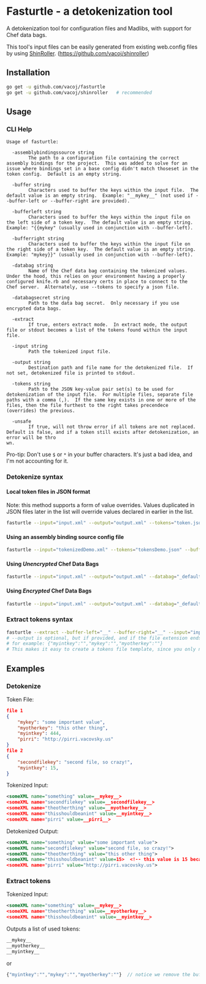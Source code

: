 # Fasturtle - a detokenization tool

A detokenization tool for configuration files and Madlibs, with support for Chef data bags.

This tool's input files can be easily generated from existing web.config files by using <a href="https://github.com/vacoj/shinroller">ShinRoller</a>. (https://github.com/vacoj/shinroller)

## Installation

```bash
go get -u github.com/vacoj/fasturtle
go get -u github.com/vacoj/shinroller   # recommended
```

## Usage

### CLI Help

```text
Usage of fasturtle:

  -assemblybindingssource string
        The path to a configuration file containing the correct assembly bindings for the project.  This was added to solve for an issue where bindings set in a base config didn't match thoseset in the token config.  Default is an empty string.
        
  -buffer string
        Characters used to buffer the keys within the input file.  The default value is an empty string.  Example: "__mykey__" (not used if --buffer-left or --buffer-right are provided).

  -bufferleft string
        Characters used to buffer the keys within the input file on the left side of a token key.  The default value is an empty string.  Example: "{{mykey" (usually used in conjunction with --buffer-left).

  -bufferright string
        Characters used to buffer the keys within the input file on the right side of a token key.  The default value is an empty string.  Example: "mykey}}" (usually used in conjunction with --buffer-left).

  -databag string
        Name of the Chef data bag containing the tokenized values.  Under the hood, this relies on your environment having a properly configured knife.rb and necessary certs in place to connect to the Chef server.  Alternately, use --tokens to specify a json file.

  -databagsecret string
        Path to the data bag secret.  Only necessary if you use encrypted data bags.

  -extract
        If true, enters extract mode.  In extract mode, the output file or stdout becomes a list of the tokens found within the input file.

  -input string
        Path the tokenized input file.

  -output string
        Destination path and file name for the detokenized file.  If not set, detokenized file is printed to stdout.

  -tokens string
        Path to the JSON key-value pair set(s) to be used for detokenization of the input file.  For multiple files, separate file paths with a comma (,).  If the same key exists in one or more of the files, then the file furthest to the right takes precendece (overrides) the previous.
        
  -unsafe
        If true, will not throw error if all tokens are not replaced.  Default is false, and if a token still exists after detokenization, an error will be thro
wn.
```

Pro-tip: Don't use ```$``` or ```*``` in your buffer characters.  It's just a bad idea, and I'm not accounting for it.

### Detokenize syntax

#### Local token files in JSON format

Note:  this method supports a form of value overrides.  Values duplicated in JSON files later in the list will override values declared in earlier in the list.

```bash
fasturtle --input="input.xml" --output="output.xml" --tokens="token.json,token2.json" --buffer="__"
```

#### Using an assembly binding source config file

```bash
fasturtle --input="tokenizedDemo.xml" --tokens="tokensDemo.json" --buffer="__" --assembly-bindings-source="tokenizedDemoAssemblies.xml" --unsafe
```

#### Using *Unencrypted* Chef Data Bags

```bash
fasturtle --input="input.xml" --output="output.xml" --databag="_default" --buffer="__"
```

#### Using *Encrypted* Chef Data Bags

```bash
fasturtle --input="input.xml" --output="output.xml" --databag="_default" --data-secret="my_secret_file" --buffer="__"
```

### Extract tokens syntax

```bash
fasturtle --extract --buffer-left="__" --buffer-right="__" --input="input.xml" --output="output.json"
# --output is optional, but if provided, and if the file extension ends in ".json", the keys will be formatted as JSON.
# for example: {"myintkey":"","mykey":"","myotherkey":""}
# This makes it easy to create a tokens file template, since you only need to plug in the values.
```

## Examples

### Detokenize

Token File:

```json
file 1
{
    "mykey": "some important value",
    "myotherkey": "this other thing",
    "myintkey": 444,
    "pirri": "http://pirri.vacovsky.us"
}
file 2
{
    "secondfilekey": "second file, so crazy!",
    "myintkey": 15,
}
```

Tokenized Input:

```xml
<someXML name="something" value=__mykey__>
<someXML name="secondfilekey" value=__secondfilekey__>
<someXML name="theotherthing" value=__myotherkey__>
<someXML name="thisshouldbeanint" value=__myintkey__>
<someXML name="pirri" value=__pirri__>
```

Detokenized Output:

```xml
<someXML name="something" value="some important value">
<someXML name="secondfilekey" value="second file, so crazy!">
<someXML name="theotherthing" value="this other thing">
<someXML name="thisshouldbeanint" value=15>  <!-- this value is 15 because token2.json overrode the value of __myintkey__ -->
<someXML name="pirri" value="http://pirri.vacovsky.us">
```

### Extract tokens

Tokenized Input:

```xml
<someXML name="something" value=__mykey__>
<someXML name="theotherthing" value=__myotherkey__>
<someXML name="thisshouldbeanint" value=__myintkey__>
```

Outputs a list of used tokens:

```bash
__mykey__
__myotherkey__
__myintkey__
```

or

```javascript
{"myintkey":"","mykey":"","myotherkey":""}  // notice we remove the buffer chars
```
